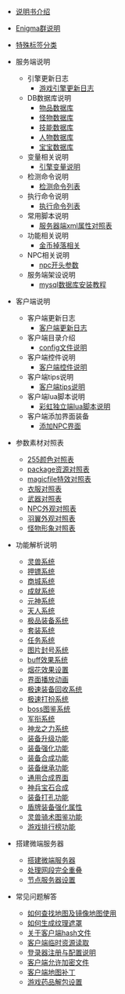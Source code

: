 

- [说明书介绍](home.md)
- [Enigma群说明](/eghelp.md)
- [特殊标签分类](/00/uplist.md)

- 服务端说明
  - 引擎更新日志
    - [游戏引擎更新日志](/00/uplist.md)
  - DB数据库说明
    - [物品数据库](/00/uplist.md)
    - [怪物数据库](/00/uplist.md)
    - [技能数据库](/00/uplist.md)
    - [人物数据库](/00/uplist.md)
    - [宝宝数据库](/00/uplist.md)
  - 变量相关说明
    - [引擎变量说明](/00/uplist.md)
  - 检测命令说明
    - [检测命令列表](/00/uplist.md)
  - 执行命令说明
    - [执行命令列表](/00/uplist.md)
  - 常用脚本说明
    - [服务器端xml属性对照表](/00/uplist.md)
  - 功能相关说明
    - [金币掉落相关](/00/uplist.md)
  - NPC相关说明
    - [npc开头参数](/00/uplist.md)
  - 服务端架设说明
    - [mysql数据库安装教程](/00/uplist.md)
    				

- 客户端说明
  - 客户端更新日志
    - [客户端更新日志](/00/uplist.md)
  - 客户端目录介绍
    - [config文件说明](/00/uplist.md)
  - 客户端控件说明
    - [客户端控件说明](/00/uplist.md)
  - 客户端tips说明
    - [客户端tips说明](/00/uplist.md)
  - 客户端lua脚本说明
    - [彩虹独立端lua脚本说明](/00/uplist.md)
  - 客户端添加界面装备
    - [添加NPC界面](/00/uplist.md)
   
- 参数素材对照表
   - [255颜色对照表](/02/uplist.md)
   - [package资源对照表](/02/uplist.md)
   - [magicfile特效对照表](/02/uplist.md)
   - [衣服对照表](/02/uplist.md)
   - [武器对照表](/02/uplist.md)
   - [NPC外观对照表](/02/uplist.md)
   - [羽翼外观对照表](/02/uplist.md)
   - [怪物形象对照表](/02/uplist.md)

- 功能解析说明
  - [灵兽系统](/02/uplist.md)
  - [押镖系统](/02/uplist.md)
  - [商城系统](/02/uplist.md)
  - [成就系统](/02/uplist.md)
  - [元神系统](/02/uplist.md)
  - [天人系统](/02/uplist.md)
  - [极品装备系统](/02/uplist.md)
  - [套装系统](/02/uplist.md)
  - [任务系统](/02/uplist.md)
  - [图片封号系统](/02/uplist.md)
  - [buff效果系统](/02/uplist.md)
  - [烟花效果设置](/02/uplist.md)
  - [界面播放动画](/02/uplist.md)
  - [极速装备回收系统](/02/uplist.md)
  - [极速打扮系统](/02/uplist.md)
  - [boss图鉴系统](/02/uplist.md)
  - [军衔系统](/02/uplist.md)
  - [神龙之力系统](/02/uplist.md)
  - [装备升级功能](/02/uplist.md)
  - [装备强化功能](/02/uplist.md)
  - [装备合成功能](/02/uplist.md)
  - [装备继承功能](/02/uplist.md)
  - [通用合成界面](/02/uplist.md)
  - [神兵宝石合成](/02/uplist.md)
  - [装备打孔功能](/02/uplist.md)
  - [盾牌装备强化属性](/02/uplist.md)
  - [灵兽骑术图鉴功能](/02/uplist.md)
  - [游戏排行榜功能 ](/02/uplist.md)

- 搭建微端服务器
   - [搭建微端服务器](/02/uplist.md)
   - [处理网段完全重叠](/02/uplist.md)
   - [节点服务器设置](/02/uplist.md)

- 常见问题解答
   - [如何查找地图及镜像地图使用](/02/uplist.md)
   - [如何生成纹理遮罩](/02/uplist.md)
   - [关于客户端hash文件](/02/uplist.md)
   - [客户端临时资源读取](/02/uplist.md)
   - [登录器注册与配置说明](/02/uplist.md)
   - [客户端允许加密文件](/02/uplist.md)
   - [客户端地图补丁](/02/uplist.md)
   - [游戏药品解包设置](/02/uplist.md)

